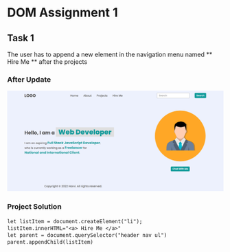 # DOM Assignment 1
## Task 1
The user has to append a new element in the navigation menu named ** Hire Me ** after the projects

### After Update
![Hire Me added](./firstAssignmentImage/task1Output.png)

### Project Solution
```
let listItem = document.createElement("li");
listItem.innerHTML="<a> Hire Me </a>"
let parent = document.querySelector("header nav ul")
parent.appendChild(listItem)
```